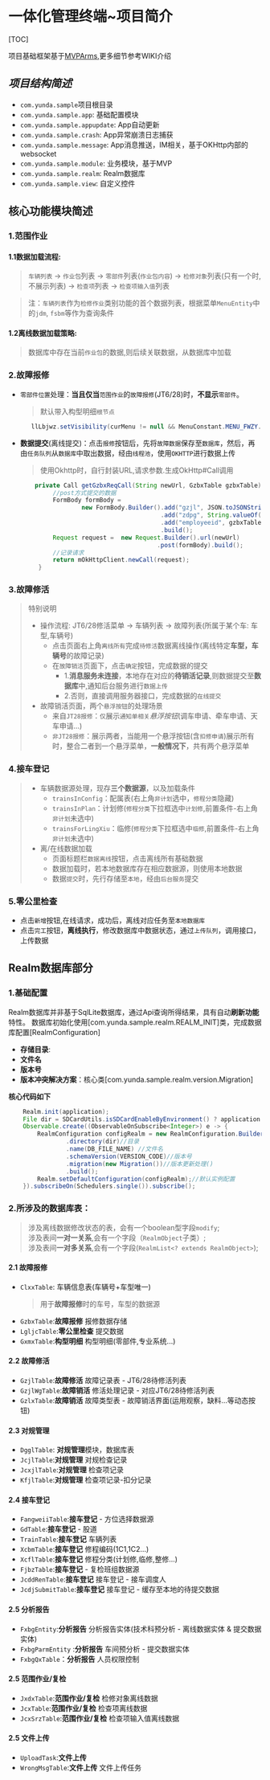 # 一体化管理终端~项目简介

[TOC]

项目基础框架基于[MVPArms](https://github.com/JessYanCoding/MVPArms/wiki),更多细节参考WIKI介绍


## *项目结构简述*
- `com.yunda.sample`项目根目录
- `com.yunda.sample.app`: 基础配置模块
- `com.yunda.sample.appupdate`: App自动更新
- `com.yunda.sample.crash`: App异常崩溃日志捕获
- `com.yunda.sample.message`: App消息推送，IM相关，基于OKHttp内部的websocket
- `com.yunda.sample.module`: 业务模块，基于MVP
- `com.yunda.sample.realm`: Realm数据库
- `com.yunda.sample.view`: 自定义控件

## 核心功能模块简述
### 1.范围作业
#### 1.1数据加载流程:
>`车辆列表` -> `作业包`列表 -> `零部件`列表(`作业包内容`) -> `检修对象`列表(只有一个时,不展示列表) -> `检查项`列表 -> `检查项输入值`列表

> 注：`车辆列表`作为`检修作业`类别功能的首个数据列表，根据菜单`MenuEntity`中的`jdm`, `fsbm`等作为查询条件
#### 1.2离线数据加载策略:
>数据库中存在当前`作业包`的数据,则后续关联数据，从数据库中加载


### 2.故障报修
- `零部件位置`处理：**当且仅当**`范围作业`的`故障报修`(JT6/28)时，**不显示**`零部件`。
  >默认带入构型明细`根节点`
  ```java
     llLbjwz.setVisibility(curMenu != null && MenuConstant.MENU_FWZY.equals(curMenu.gnmc) ? View.GONE : View.VISIBLE);
  ```
- **数据提交**(离线提交)：点击`报修`按钮后，先将`故障数据`保存至`数据库`，然后，再由`任务队列`从`数据库`中取出数据，经由`线程池`，使用`OKHTTP`进行数据上传
  >使用Okhttp时，自行封装URL,请求参数.生成OkHttp#Call调用
   ```java
       private Call getGzbxReqCall(String newUrl, GzbxTable gzbxTable) {
            //post方式提交的数据
            FormBody formBody =
                    new FormBody.Builder().add("gzjl", JSON.toJSONString(gzbxTable))
                                          .add("zdpg", String.valueOf(gzbxTable.zdpg))
                                          .add("employeeid", gzbxTable.employeeid)
                                          .build();
            Request request =  new Request.Builder().url(newUrl) 
                                         .post(formBody).build();
            //记录请求
            return mOkHttpClient.newCall(request);
        }  
   ```
### 3.故障修活

>特别说明
> - 操作流程: JT6/28修活菜单 -> 车辆列表 -> 故障列表(所属于某个车: 车型,车辆号)
>   - 点击页面右上角`离线所有`完成`待修活`数据离线操作(离线特定**车型，车辆号**的故障记录)
>   - 在`故障销活`页面下，点击`确定`按钮，完成数据的提交
>      - 1.**消息服务未连接**，本地存在对应的**待销活记录**,则数据提交至**数据库**中,通知后台服务进行`数据上传`
>      - 2.否则，直接调用服务器接口，完成数据的`在线提交`
> - 故障销活页面，两个`悬浮按钮`的处理场景
>   - 来自`JT28报修`：`仅`展示`通知单相关`*悬浮按钮*(调车申请、牵车申请、天车申请...)
>   - `非JT28报修`：展示两者，当能用一个悬浮按钮(含`扣修申请`)展示所有时，整合二者到一个悬浮菜单，**一般情况下**，共有两个悬浮菜单

### 4.接车登记
>- 车辆数据源处理，现存**三个数据源**，以及加载条件
>   - `trainsInConfig`：配属表(右上角`非计划`选中，`修程分类`隐藏)
>   - `trainsInPlan`：计划修(`修程分类`下拉框选中`计划修`,前置条件-右上角`非计划`未选中)
>   - `trainsForLingXiu`：临修(`修程分类`下拉框选中`临修`,前置条件-右上角`非计划`未选中)
>- 离/在线数据加载
>   - 页面标题栏`数据离线`按钮，点击离线所有基础数据
>   - 数据加载时，若本地数据库存在相应数据源，则使用本地数据
>   - 数据`提交`时，先行存储至`本地`，经由`后台服务`提交

### 5.零公里检查
- 点击`新增`按钮,在线请求，成功后，离线对应任务至`本地数据库`
- 点击`完工`按钮，**离线执行**，修改数据库中数据状态，通过`上传队列`，调用接口，上传数据

## Realm数据库部分
### 1.基础配置
Realm数据库并非基于SqlLite数据库，通过Api查询所得结果，具有自动**刷新功能**特性。
数据库初始化使用[com.yunda.sample.realm.REALM_INIT]类，完成数据库配置[RealmConfiguration]
- **存储目录**:
- **文件名**
- **版本号**
- **版本冲突解决方案**：核心类[com.yunda.sample.realm.version.Migration]

**核心代码如下**
```java
    Realm.init(application);
    File dir = SDCardUtils.isSDCardEnableByEnvironment() ? application.getExternalFilesDir("Realm") : application.getFilesDir();
    Observable.create((ObservableOnSubscribe<Integer>) e -> {
        RealmConfiguration configRealm = new RealmConfiguration.Builder()
                .directory(dir)//目录
                .name(DB_FILE_NAME) //文件名
                .schemaVersion(VERSION_CODE)//版本号
                .migration(new Migration())//版本更新处理()
                .build();
        Realm.setDefaultConfiguration(configRealm);//默认实例配置
    }).subscribeOn(Schedulers.single()).subscribe();
```
### 2.所涉及的数据库表：
> 涉及离线数据修改状态的表，会有一个boolean型字段`modify`;  
> 涉及表间**一对一关系**,会有一个字段（`RealmObject`子类）;  
> 涉及表间**一对多关系**,会有一个字段(`RealmList<? extends RealmObject>`);

#### 2.1 故障报修
- `ClxxTable`: 车辆信息表(车辆号+车型唯一)
    >用于**故障报修**时的车号，车型的数据源
- `GzbxTable`:**故障报修** 报修数据存储
- `LgljcTable`:**零公里检查** 提交数据
- `GxmxTable`:**构型明细** 构型明细(零部件,专业系统...)
#### 2.2 故障修活
- `GzjlTable`:**故障修活** 故障记录表 - JT6/28待修活列表
- `GzjlWgTable`:**故障销活** 修活处理记录 - 对应JT6/28待修活列表
- `GzlxTable`:**故障销活** 故障类型表 - 故障销活界面(运用观察，缺料...等动态按钮)
#### 2.3 对规管理
- `DgglTable`: **对规管理**模块，数据库表
- `JcjlTable`:**对规管理** 对规检查记录
- `JcxjlTable`:**对规管理** 检查项记录
- `KfjlTable`:**对规管理** 检查项记录-扣分记录
#### 2.4 接车登记
- `FangweiiTable`:**接车登记** - 方位选择数据源
- `GdTable`:**接车登记** - 股道
- `TrainTable`:**接车登记** 车辆列表
- `XcbmTable`:**接车登记** 修程编码(1C1,1C2...)
- `XcflTable`:**接车登记** 修程分类(计划修,临修,整修...)
- `FjbzTable`:**接车登记** - 复检班组数据源
- `JcddRenTable`:**接车登记**  接车登记 - 接车调度人
- `JcdjSubmitTable`:**接车登记** 接车登记 - 缓存至本地的待提交数据
#### 2.5 分析报告
- `FxbgEntity`:**分析报告** 分析报告实体(技术科预分析 - 离线数据实体 & 提交数据实体)
- `FxbgParmEntity` :**分析报告** 车间预分析 - 提交数据实体
- `FxbgQxTable`：**分析报告** 人员权限控制
#### 2.5 范围作业/复检
- `JxdxTable`:**范围作业/复检** 检修对象离线数据
- `JcxTable`:**范围作业/复检** 检查项离线数据
- `JcxSrzTable`:**范围作业/复检** 检查项输入值离线数据
#### 2.5 文件上传
- `UploadTask`:**文件上传**
- `WrongMsgTable`:**文件上传** 文件上传任务


